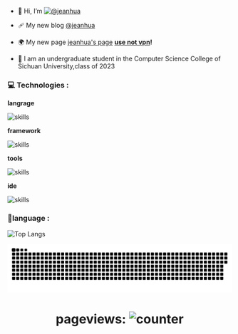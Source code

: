 - 👋 Hi, I’m [![@jeanhua](https://img.shields.io/badge/@jeanhua-8A2BE2)](https://github.com/jeanhua)

- 🩹 My new blog [@jeanhua](https://www.blog.jeanhua.cn/)

- 🌍 My new page [jeanhua's page](https://www.jeanhua.cn)  **<u>use not vpn</u>!**

- 🏫 I am an undergraduate student in the Computer Science College of Sichuan University,class of 2023

### 💻 Technologies :

**langrage**

![skills](https://skillicons.dev/icons?perline=14&i=html,java,python,c,cpp,cs,typescript,dart,javascript)

**framework**

![skills](https://skillicons.dev/icons?perline=14&i=flutter,vue)

**tools**

![skills](https://skillicons.dev/icons?perline=14&i=git,github,linux,ubuntu,md,photoshop,postman,sqlite)

**ide**

![skills](https://skillicons.dev/icons?perline=14&i=vscode,visualstudio,idea,qt,pycharm,unity)

### 🏀language :

![Top Langs](https://github-readme-stats.vercel.app/api/top-langs/?username=jeanhua&hide=javascript,css,scss,html,cmake&theme=radical&bg_color=30,e96443,904e95&title_color=fff&text_color=fff)

<p align="center">
 <img width="1000" src="assets/github-snake.svg" alt="snake"/>
</p>

<div align="center">

 # pageviews:  ![counter](https://count.getloli.com/@jeanhua?name=jeanhua&theme=capoo-2&padding=7&offset=0&align=top&scale=1&pixelated=1&darkmode=auto)

</div>